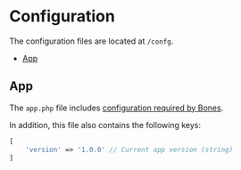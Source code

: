 # Configuration

The configuration files are located at `/confg`.

- [App](#app)

## App

The `app.php` file includes [configuration required by Bones](https://github.com/bayfrontmedia/bones/blob/master/docs/usage/config.md).

In addition, this file also contains the following keys:

```php
[
    'version' => '1.0.0' // Current app version (string)
]
```